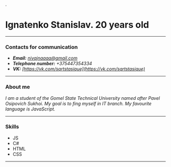 .
# Ignatenko Stanislav. 20 years old

---

### Contacts for communication

- **_Email:_** *nivajnaaaa@gmail.com*
- **_Telephone number:_** _+375447354334_
- **_VK:_** _[https://vk.com/sqrtstasique](https://vk.com/sqrtstasique)_

---

### About me

_I am a student of the Gomel State Technical University named after Pavel Osipovich Sukhoi. My goal is to fing myself in IT branch. My favourite language is JavaScript._

---

### Skills

- JS
- C#
- HTML
- CSS

---

